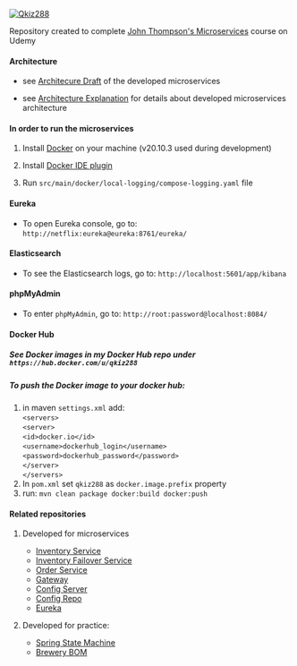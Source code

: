 [![Qkiz288](https://circleci.com/gh/Qkiz288/mssc-beer-service-kamil.svg?style=shield)](https://circleci.com/gh/Qkiz288/mssc-beer-service-kamil)

Repository created to complete [John Thompson's Microservices](https://www.udemy.com/course/spring-boot-microservices-with-spring-cloud-beginner-to-guru/) course on Udemy

#### Architecture
- see [Architecure Draft](https://github.com/Qkiz288/mssc-beer-service-kamil/blob/master/architectureDraft.png) of the developed microservices

- see [Architecture Explanation](https://github.com/Qkiz288/mssc-beer-service-kamil/blob/master/architectureOverview) for details about developed microservices architecture

#### In order to run the microservices

1. Install [Docker](https://docs.docker.com/get-docker/) on your machine (v20.10.3 used during development)

2. Install [Docker IDE plugin](https://plugins.jetbrains.com/plugin/7724-docker)

3. Run `src/main/docker/local-logging/compose-logging.yaml` file

#### Eureka
- To open Eureka console, go to: `http://netflix:eureka@eureka:8761/eureka/`

#### Elasticsearch
- To see the Elasticsearch logs, go to: `http://localhost:5601/app/kibana`

#### phpMyAdmin

- To enter `phpMyAdmin`, go to: `http://root:password@localhost:8084/`

#### Docker Hub

##### See Docker images in my Docker Hub repo under `https://hub.docker.com/u/qkiz288`

##### To push the Docker image to your docker hub:
   1. in maven `settings.xml` add:<br />
    `<servers>`<br />
    `<server>`<br />
    `<id>docker.io</id>`<br />
    `<username>dockerhub_login</username>`<br />
    `<password>dockerhub_password</password>`<br />
    `</server>`<br />
    `</servers>`
   2. In `pom.xml` set `qkiz288` as `docker.image.prefix` property
   3. run: `mvn clean package docker:build docker:push`
   
#### Related repositories
1. Developed for microservices
    - [Inventory Service](https://github.com/Qkiz288/mssc-beer-inventory-service)
    - [Inventory Failover Service](https://github.com/Qkiz288/mssc-inventory-failover)
    - [Order Service](https://github.com/Qkiz288/mssc-beer-order-service)
    - [Gateway](https://github.com/Qkiz288/mssc-brewery-gateway)
    - [Config Server](https://github.com/Qkiz288/mssc-config-server)
    - [Config Repo](https://github.com/Qkiz288/mssc-brewery-config-repo)
    - [Eureka](https://github.com/Qkiz288/mssc-brewery-eureka)

2. Developed for practice:
    - [Spring State Machine](https://github.com/Qkiz288/spring-state-machine)
    - [Brewery BOM](https://github.com/Qkiz288/brewery-bom)
